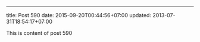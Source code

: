 ---
title: Post 590
date: 2015-09-20T00:44:56+07:00
updated: 2013-07-31T18:54:17+07:00

This is content of post 590